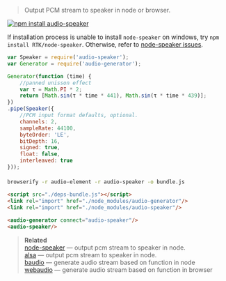 > Output PCM stream to speaker in node or browser.

[![npm install audio-speaker](https://nodei.co/npm/audio-speaker.png?mini=true)](https://npmjs.org/package/audio-speaker/)

If installation process is unable to install `node-speaker` on windows, try `npm install RTK/node-speaker`. Otherwise, refer to [node-speaker issues](https://github.com/TooTallNate/node-speaker/issues).

```js
var Speaker = require('audio-speaker');
var Generator = require('audio-generator');

Generator(function (time) {
	//panned unisson effect
	var τ = Math.PI * 2;
	return [Math.sin(τ * time * 441), Math.sin(τ * time * 439)];
})
.pipe(Speaker({
	//PCM input format defaults, optional.
	channels: 2,
	sampleRate: 44100,
	byteOrder: 'LE',
	bitDepth: 16,
	signed: true,
	float: false,
	interleaved: true
}));
```

#### <audio-speaker/>

```sh
browserify -r audio-element -r audio-speaker -o bundle.js
```

```html
<script src="./deps-bundle.js"></script>
<link rel="import" href="./node_modules/audio-generator"/>
<link rel="import" href="./node_modules/audio-speaker"/>

<audio-generator connect="audio-speaker"/>
<audio-speaker/>
```


> **Related**<br/>
> [node-speaker](http://npmjs.org/package/speaker) — output pcm stream to speaker in node.<br/>
> [alsa](http://npmjs.org/package/alsa) — output pcm stream to speaker in node.<br/>
> [baudio](http://npmjs.org/package/baudio) — generate audio stream based on function in node<br/>
> [webaudio](http://npmjs.org/package/webaudio) — generate audio stream based on function in browser